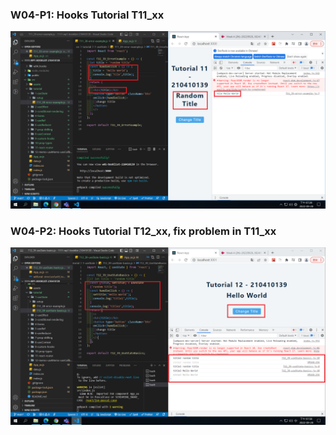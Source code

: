 ### W04-P1: Hooks Tutorial T11_xx

![](p1.png)

### W04-P2: Hooks Tutorial T12_xx, fix problem in T11_xx

![](p2.png)
